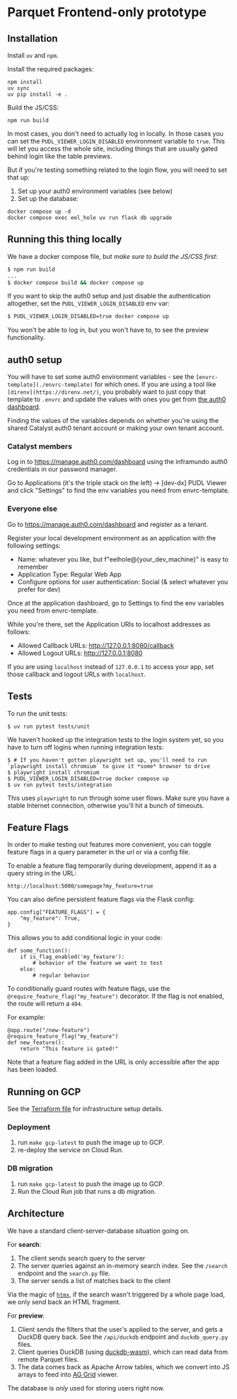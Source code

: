 # Parquet Frontend-only prototype

## Installation

Install `uv` and `npm`.

Install the required packages:

```
npm install
uv sync
uv pip install -e .
```

Build the JS/CSS:

```
npm run build
```

In most cases, you don't need to actually log in locally.
In those cases you can set the `PUDL_VIEWER_LOGIN_DISABLED` environment variable to `true`.
This will let you access the whole site,
including things that are usually gated behind login like the table previews.

But if you're testing something related to the login flow, you will need to set that up:

1. Set up your auth0 environment variables (see below)
2. Set up the database:

```
docker compose up -d
docker compose exec eel_hole uv run flask db upgrade
```


## Running this thing locally

We have a docker compose file, but *make sure to build the JS/CSS first*:

```bash
$ npm run build
...
$ docker compose build && docker compose up
```

If you want to skip the auth0 setup and just disable the authentication altogether, set the `PUDL_VIEWER_LOGIN_DISABLED` env var:

```bash
$ PUDL_VIEWER_LOGIN_DISABLED=true docker compose up
```

You won't be able to log in, but you won't have to, to see the preview functionality.

## auth0 setup

You will have to set some auth0 environment variables -
see the `[envrc-template](./envrc-template)` for which ones.
If you are using a tool like `[direnv](https://direnv.net/)`,
you probably want to just copy that template to `.envrc`
and update the values with ones you get from
[the auth0 dashboard](https://manage.auth0.com/dashboard).

Finding the values of the variables depends on whether
you're using the shared Catalyst auth0 tenant account
or making your own tenant account.

### Catalyst members

Log in to https://manage.auth0.com/dashboard using the inframundo auth0 credentials
in our password manager.

Go to Applications (it's the triple stack on the left) -> [dev-dx] PUDL Viewer
and click "Settings"
to find the env variables you need from envrc-template.

### Everyone else

Go to https://manage.auth0.com/dashboard and register as a tenant.

Register your local development environment as an application
with the following settings:

* Name: whatever you like, but f"eelhole@{your_dev_machine}" is easy to remember
* Application Type: Regular Web App
* Configure options for user authentication: Social (& select whatever you prefer for dev)

Once at the application dashboard, go to Settings
to find the env variables you need from envrc-template.

While you're there, set the Application URIs to localhost addresses as follows:

* Allowed Callback URLs: http://127.0.0.1:8080/callback
* Allowed Logout URLs: http://127.0.0.1:8080

If you are using `localhost` instead of `127.0.0.1` to access your app,
set those callback and logout URLs with `localhost`.

## Tests

To run the unit tests:

```
$ uv run pytest tests/unit
```

We haven't hooked up the integration tests to the login system yet, so you have to turn off logins when running integration tests:

```
$ # If you haven't gotten playwright set up, you'll need to run `playwright install chromium` to give it *some* browser to drive
$ playwright install chromium
$ PUDL_VIEWER_LOGIN_DISABLED=true docker compose up
$ uv run pytest tests/integration
```

This uses `playwright` to run through some user flows.
Make sure you have a stable Internet connection, otherwise you'll hit a bunch of timeouts.

## Feature Flags
In order to make testing out features more convenient, you can toggle feature flags in a query parameter in the url or via a config file.

To enable a feature flag temporarily during development, append it as a query string in the URL:
```
http://localhost:5000/somepage?my_feature=true
```
You can also define persistent feature flags via the Flask config:
```
app.config["FEATURE_FLAGS"] = {
    "my_feature": True,
}
```
This allows you to add conditional logic in your code:
```
def some_function():
    if is_flag_enabled('my_feature'):
        # behavior of the feature we want to test
    else:
        # regular behavior
```

To conditionally guard routes with feature flags, use the `@require_feature_flag("my_feature")` decorator. If the flag is not enabled, the route will return a `404`.

For example:
```
@app.route("/new-feature")
@require_feature_flag("my_feature")
def new_feature():
    return "This feature is gated!"
```

Note that a feature flag added in the URL is only accessible after the app has been loaded.

## Running on GCP

See the [Terraform file](https://github.com/catalyst-cooperative/pudl/blob/main/terraform/pudl-viewer.tf) for infrastructure setup details.

### Deployment
1. run `make gcp-latest` to push the image up to GCP.
2. re-deploy the service on Cloud Run.

### DB migration
1. run `make gcp-latest` to push the image up to GCP.
2. Run the Cloud Run job that runs a db migration.


## Architecture

We have a standard client-server-database situation going on.

For **search**:

1. The client sends search query to the server
2. The server queries against an in-memory search index. See the `/search` endpoint and the `search.py` file.
3. The server sends a list of matches back to the client

Via the magic of [`htmx`](https://www.htmx.org), if the search wasn't triggered by a whole page load, we only send back an HTML fragment.


For **preview**:

1. Client sends the filters that the user's applied to the server, and gets a DuckDB query back. See the `/api/duckdb` endpoint and `duckdb_query.py` files.
2. Client queries DuckDB (using [duckdb-wasm](https://duckdb.org/docs/api/wasm/overview.html)), which can read data from remote Parquet files.
3. The data comes back as Apache Arrow tables, which we convert into JS arrays to feed into [AG Grid](https://www.ag-grid.com/) viewer.

The database is *only* used for storing users right now.
